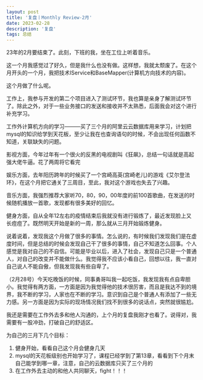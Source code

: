 ```yaml
---
layout: post
title: '复盘丨Monthly Review-2月'
date: 2023-02-28
description: '复盘'
tags: 总结
---  
```


23年的2月要结束了。此刻，下班的我，坐在工位上听着音乐。

这一个月我感觉过了好久，但是我什么也没有做。这样想，我就太颓废了。在这个月开头的一个月，我把技术IService和BaseMapper(计算机方向技术的内容)。

这个月做了什么呢。

工作上，我参与开发的第二个项目进入了测试环节，我也算是亲身了解测试环节了。除此之外，对于一些业务接口的发送和接收并不太熟悉，后面我会对这个进行补充学习。

工作外计算机方向的学习———买了三个月的阿里云云数据库用来学习，计划把mysql的知识给学到天花板，至少让我在也查询语句的时候，不会出现任何函数不知道，关联缺失的问题。

影视方面，今年过年有一个很火的反黑的电视剧叫《狂飙》，总结一句话就是高起强大佬牛逼。花了两周将它看完

娱乐方面，去年阳历跨年的时候买了一个宫崎高英(宫崎老儿)的游戏《艾尔登法环》，在这个月把它通关了三周目，至此，我对这个游戏也失去了兴趣。

音乐方面，我强烈推荐大家听70，80，90，00年度的前100首歌曲，在发送的时候随机播放一首歌，发现都有很多美好的回忆。

健身方面，自从全年12左右的疫情结束后我就没有进行锻炼了，最近发现脸上又长痘痘了。既然明天开始是新的一周，那么就从三月开始锻炼健身。

说着说着，发现我这个月做了很多的事情。怎么说的，有时候我们发现我们是在虚度时间，但是总结的时候会发现自己干了很多的事情，自己不知道怎么回事。个人感觉是我对自己的不自信。可能是毕业以后，进入了社会，发现自己只是一个普通人，对自己的改变并不能做什么。我觉得我不应该小看自己，回想以往，我一直对自己说人不能自傲，但我发现我有些自卑了。

（2月28号）今天吃晚饭的时候，同事勇哥叫我一起吃饭，我发现我有点自卑胆小。我觉得有两方面，一方面是因为我觉得他的技术很厉害，而且是我达不到的境界，我不断的学习，人家也在不断的学习。意识到自己是个普通人有添加了一些无力感。另一方面是因为实际的现场情况我们找不到很多的说话点，突然就很尴尬。

我还是需要在工作外去多和他人沟通的，上个月的复盘我刚才也看了。说得对，我需要有一股冲劲，打破自己的舒适区。

为自己的三月下几个目标：
1. 健身开始，看看自己这个月会健身几天
2. mysql的天花板级别也开始学习了，课程已经学到了第13章，看看到下个月末自己能学到哪一章，注意，自己的云数据库只买了三个月的
3. 在工作外去主动的和他人共同聊天，fight！！！





